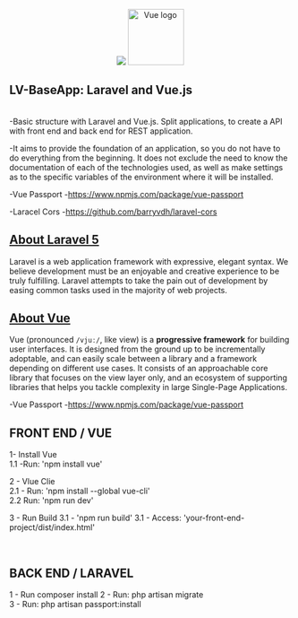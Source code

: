 <p align="center">
 <img src="https://laravel.com/assets/img/components/logo-laravel.svg">  
 <a href="https://vuejs.org" rel="nofollow">
   <img width="100" src="https://camo.githubusercontent.com/728ce9f78c3139e76fa69925ad7cc502e32795d2/68747470733a2f2f7675656a732e6f72672f696d616765732f6c6f676f2e706e67" alt="Vue logo" data-canonical-src="https://vuejs.org/images/logo.png" style="max-width:100%;">
 </a>
</p>
<section>

## LV-BaseApp: Laravel and Vue.js

<br> 
-Basic structure with Laravel and Vue.js. Split applications, to create a API with front end and back end for REST application.

-It aims to provide the foundation of an application, so you do not have to do everything from the beginning. It does not exclude the need to know the documentation of each of the technologies used, as well as make settings as to the specific variables of the environment where it will be installed. 

-Vue Passport
-https://www.npmjs.com/package/vue-passport

-Laracel Cors
-https://github.com/barryvdh/laravel-cors

</section>

<section>
 
## <a href="https://github.com/vuejs/vue" target="_blank" >About Laravel 5</a>

Laravel is a web application framework with expressive, elegant syntax. We believe development must be an enjoyable and creative experience to be truly fulfilling. Laravel attempts to take the pain out of development by easing common tasks used in the majority of web projects.
</section>

<section>

## <a href="https://github.com/vuejs/vue" target="_blank" >About Vue</a>

<p>Vue (pronounced <code>/vjuː/</code>, like view) is a <strong>progressive framework</strong> for building user interfaces. It is designed from the ground up to be incrementally adoptable, and can easily scale between a library and a framework depending on different use cases. It consists of an approachable core library that focuses on the view layer only, and an ecosystem of supporting libraries that helps you tackle complexity in large Single-Page Applications.</p>

-Vue Passport
-https://www.npmjs.com/package/vue-passport

</section>

<section>
 
## FRONT END / VUE

1- Install Vue <br>
1.1 -Run: 'npm install vue'<br>

2 - Vlue Clie <br>
2.1 - Run: 'npm install --global vue-cli' <br>
2.2 Run: 'npm run dev'

3 - Run Build
3.1 - 'npm run build'
3.1 - Access: 'your-front-end-project/dist/index.html'
</section>
<br>
<section>
 
## BACK END / LARAVEL
1 - Run composer install
2 - Run: php artisan migrate<br>
3 - Run: php artisan passport:install 
 
</section> 
